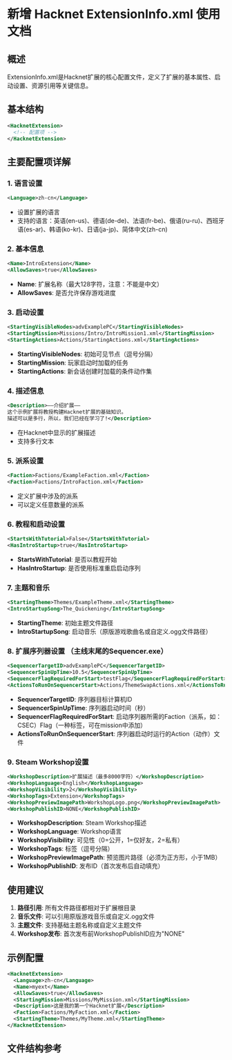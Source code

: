 # 新增 Hacknet ExtensionInfo.xml 使用文档

## 概述

ExtensionInfo.xml是Hacknet扩展的核心配置文件，定义了扩展的基本属性、启动设置、资源引用等关键信息。

## 基本结构

```xml
<HacknetExtension>
  <!-- 配置项 -->
</HacknetExtension>
```

## 主要配置项详解

### 1. 语言设置
```xml
<Language>zh-cn</Language>
```
- 设置扩展的语言
- 支持的语言：英语(en-us)、德语(de-de)、法语(fr-be)、俄语(ru-ru)、西班牙语(es-ar)、韩语(ko-kr)、日语(ja-jp)、简体中文(zh-cn)

### 2. 基本信息
```xml
<Name>IntroExtension</Name>
<AllowSaves>true</AllowSaves>
```
- **Name**: 扩展名称（最大128字符，注意：不能是中文）
- **AllowSaves**: 是否允许保存游戏进度

### 3. 启动设置
```xml
<StartingVisibleNodes>advExamplePC</StartingVisibleNodes>
<StartingMission>Missions/Intro/IntroMission1.xml</StartingMission>
<StartingActions>Actions/StartingActions.xml</StartingActions>
```
- **StartingVisibleNodes**: 初始可见节点（逗号分隔）
- **StartingMission**: 玩家启动时加载的任务
- **StartingActions**: 新会话创建时加载的条件动作集

### 4. 描述信息
```xml
<Description>——介绍扩展——
这个示例扩展将教授构建Hacknet扩展的基础知识。
描述可以是多行，所以，我们已经在学习了!</Description>
```
- 在Hacknet中显示的扩展描述
- 支持多行文本

### 5. 派系设置
```xml
<Faction>Factions/ExampleFaction.xml</Faction>
<Faction>Factions/IntroFaction.xml</Faction>
```
- 定义扩展中涉及的派系
- 可以定义任意数量的派系

### 6. 教程和启动设置
```xml
<StartsWithTutorial>False</StartsWithTutorial>
<HasIntroStartup>true</HasIntroStartup>
```
- **StartsWithTutorial**: 是否以教程开始
- **HasIntroStartup**: 是否使用标准重启启动序列

### 7. 主题和音乐
```xml
<StartingTheme>Themes/ExampleTheme.xml</StartingTheme>
<IntroStartupSong>The_Quickening</IntroStartupSong>
```
- **StartingTheme**: 初始主题文件路径
- **IntroStartupSong**: 启动音乐（原版游戏歌曲名或自定义.ogg文件路径）

### 8. 扩展序列器设置 （主线末尾的Sequencer.exe）
```xml
<SequencerTargetID>advExamplePC</SequencerTargetID>
<SequencerSpinUpTime>10.5</SequencerSpinUpTime>
<SequencerFlagRequiredForStart>testFlag</SequencerFlagRequiredForStart>
<ActionsToRunOnSequencerStart>Actions/ThemeSwapActions.xml</ActionsToRunOnSequencerStart>
```
- **SequencerTargetID**: 序列器目标计算机ID
- **SequencerSpinUpTime**: 序列器启动时间（秒）
- **SequencerFlagRequiredForStart**: 启动序列器所需的Faction（派系，如：CSEC）Flag（一种标签，可在mission中添加）
- **ActionsToRunOnSequencerStart**: 序列器启动时运行的Action（动作）文件

### 9. Steam Workshop设置
```xml
<WorkshopDescription>扩展描述（最多8000字符）</WorkshopDescription>
<WorkshopLanguage>English</WorkshopLanguage>
<WorkshopVisibility>2</WorkshopVisibility>
<WorkshopTags>Extension</WorkshopTags>
<WorkshopPreviewImagePath>WorkshopLogo.png</WorkshopPreviewImagePath>
<WorkshopPublishID>NONE</WorkshopPublishID>
```
- **WorkshopDescription**: Steam Workshop描述
- **WorkshopLanguage**: Workshop语言
- **WorkshopVisibility**: 可见性（0=公开，1=仅好友，2=私有）
- **WorkshopTags**: 标签（逗号分隔）
- **WorkshopPreviewImagePath**: 预览图片路径（必须为正方形，小于1MB）
- **WorkshopPublishID**: 发布ID（首次发布后自动填充）

## 使用建议

1. **路径引用**: 所有文件路径都相对于扩展根目录
2. **音乐文件**: 可以引用原版游戏音乐或自定义.ogg文件
3. **主题文件**: 支持基础主题名称或自定义主题文件
4. **Workshop发布**: 首次发布前WorkshopPublishID应为"NONE"

## 示例配置

```xml
<HacknetExtension>
  <Language>zh-cn</Language>
  <Name>myext</Name>
  <AllowSaves>true</AllowSaves>
  <StartingMission>Missions/MyMission.xml</StartingMission>
  <Description>这是我的第一个Hacknet扩展</Description>
  <Faction>Factions/MyFaction.xml</Faction>
  <StartingTheme>Themes/MyTheme.xml</StartingTheme>
</HacknetExtension>
```

## 文件结构参考
